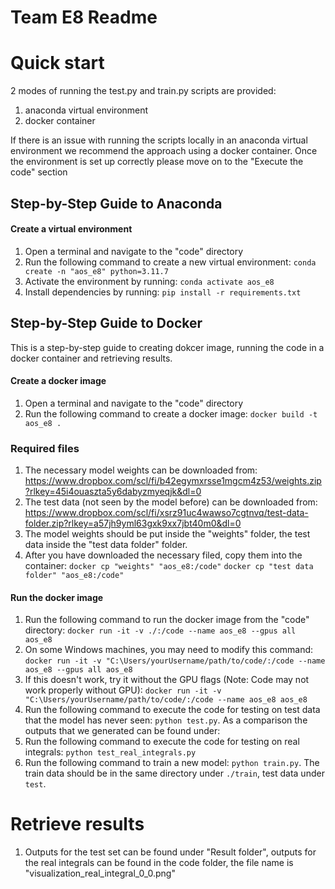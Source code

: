 # Team E8 Readme 


# Quick start
2 modes of running the test.py and train.py scripts are provided:
1) anaconda virtual environment 
2) docker container

If there is an issue with running the scripts locally in an anaconda virtual environment we recommend the approach using a docker container.
Once the environment is set up correctly please move on to the "Execute the code" section

## Step-by-Step Guide to Anaconda

#### Create a virtual environment
1. Open a terminal and navigate to the "code" directory
2. Run the following command to create a new virtual environment: `conda create -n "aos_e8" python=3.11.7`
3. Activate the environment by running: `conda activate aos_e8`
4. Install dependencies by running: `pip install -r requirements.txt`


## Step-by-Step Guide to Docker
This is a step-by-step guide to creating dokcer image, running the code in a docker container and retrieving results.

#### Create a docker image
1. Open a terminal and navigate to the "code" directory
2. Run the following command to create a docker image: `docker build -t aos_e8 .`


### Required files
1. The necessary model weights can be downloaded from: https://www.dropbox.com/scl/fi/b42egymxrsse1mgcm4z53/weights.zip?rlkey=45i4ouaszta5y6dabyzmyeqjk&dl=0
2. The test data (not seen by the model before) can be downloaded from: https://www.dropbox.com/scl/fi/xsrz91uc4wawso7cgtnvq/test-data-folder.zip?rlkey=a57jh9yml63gxk9xx7jbt40m0&dl=0
3. The model weights should be put inside the "weights" folder, the test data inside the "test data folder" folder.
4. After you have downloaded the necessary filed, copy them into the container:
`docker cp "weights" "aos_e8:/code"`
`docker cp "test data folder" "aos_e8:/code"`

#### Run the docker image
1. Run the following command to run the docker image from the "code" directory: 
`docker run -it -v ./:/code --name aos_e8 --gpus all aos_e8`  
2. On some Windows machines, you may need to modify this command:
`docker run -it -v "C:\Users/yourUsername/path/to/code/:/code --name aos_e8 --gpus all aos_e8`
3. If this doesn't work, try it without the GPU flags (Note: Code may not work properly without GPU):
`docker run -it -v "C:\Users/yourUsername/path/to/code/:/code --name aos_e8 aos_e8`
4. Run the following command to execute the code for testing on test data that the model has never seen: `python test.py`. As a comparison the outputs that we generated can be found under: 
5. Run the following command to execute the code for testing on real integrals: `python test_real_integrals.py`
6. Run the following command to train a new model: `python train.py`. The train data should be in the same directory under `./train`, test data under `test`.


# Retrieve results
1. Outputs for the test set can be found under "Result folder", outputs for the real integrals can be found in the code folder, the file name is "visualization_real_integral_0_0.png"
